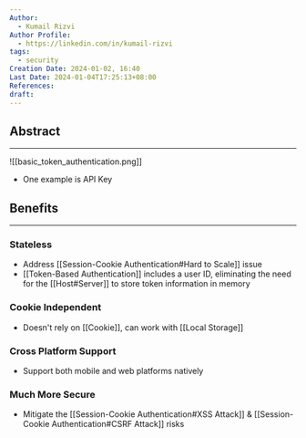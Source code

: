 ```yaml
---
Author:
  - Kumail Rizvi
Author Profile:
  - https://linkedin.com/in/kumail-rizvi
tags:
  - security
Creation Date: 2024-01-02, 16:40
Last Date: 2024-01-04T17:25:13+08:00
References: 
draft:
---
```

## Abstract
---
![[basic_token_authentication.png]]
- One example is API Key
## Benefits
---
### Stateless
- Address [[Session-Cookie Authentication#Hard to Scale]] issue
- [[Token-Based Authentication]] includes a user ID, eliminating the need for the [[Host#Server]] to store token information in memory

### Cookie Independent 
- Doesn't rely on [[Cookie]], can work with [[Local Storage]]

### Cross Platform Support
- Support both mobile and web platforms natively 

### Much More Secure
- Mitigate the [[Session-Cookie Authentication#XSS Attack]] & [[Session-Cookie Authentication#CSRF Attack]] risks